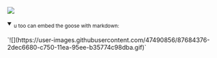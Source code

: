 ![](https://user-images.githubusercontent.com/47490856/87684376-2dec6680-c750-11ea-95ee-b35774c98dba.gif)

<details open>
<summary><sub>u too can embed the goose with markdown:</sub></summary>
<br>
`![](https://user-images.githubusercontent.com/47490856/87684376-2dec6680-c750-11ea-95ee-b35774c98dba.gif)`
</details>
